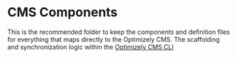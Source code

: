 # CMS Components
This is the recommended folder to keep the components and definition files for everything that maps directly to the Optimizely CMS. The scaffolding and synchronization logic within the [Optimizely CMS CLI](@remkoj/optimizely-cms-cli)